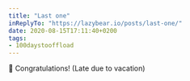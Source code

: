 ```yaml
---
title: "Last one"
inReplyTo: "https://lazybear.io/posts/last-one/"
date: 2020-08-15T17:11:40+0200
tags:
- 100daystooffload
---
```

🥳 Congratulations! (Late due to vacation)